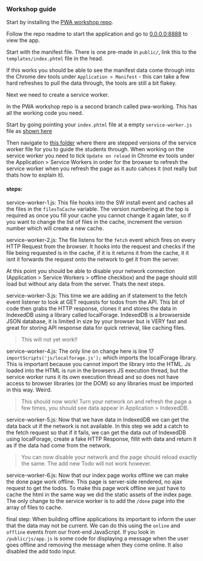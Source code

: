 ### Workshop guide


Start by installing the [PWA workshop repo](https://github.com/Mayden-Academy/PWA-workshop).

Follow the repo readme to start the application and go to [0.0.0.0:8888](0.0.0.0:8888) to view the app.

Start with the manifest file. There is one pre-made in `public/`, link this to the `templates/index.phtml` file in the head.

If this works you should be able to see the manifest data come through into the Chrome dev tools under `Application > Manifest` - this can take a few hard refreshes to pull the data through, the tools are still a bit flakey.

Next we need to create a service worker. 

In the PWA workshop repo is a second branch called pwa-working. This has all the working code you need.

Start by going pointing your `index.phtml` file at a empty `service-worker.js` file as [shown here](https://github.com/Mayden-Academy/PWA-workshop/blob/pwa-working/templates/index.phtml)

Then navigate to [this folder](https://github.com/Mayden-Academy/PWA-workshop/tree/pwa-working/public) where there are stepped versions of the service worker file for you to guide the students through. When working on the service worker you need to tick `Update on reload` in Chrome ev tools under the Application > Service Workers in order for the browser to refresh the service worker when you refresh the page as it auto cahces it (not really but thats how to explain it).

#### steps:

service-worker-1.js:
This file hooks into the SW install event and caches all the files in the `filesToCache` variable. The version numbering at the top is required as once you fill your cache you cannot change it again later, so if you want to change the list of files in the cache, increment the version number which will create a new cache.

service-worker-2.js:
The file listens for the `fetch` event which fires on every HTTP Request from the browser. It hooks into the request and checks if the file being requested is in the cache, if it is it returns it from the cache, it it isnt it forwards the request onto the network to get it from the server.

At this point you should be able to disable your network connection (Application > Service Workers > offline checkbox) and the page should still load but without any data from the server. Thats the next steps.

service-worker-3.js:
This time we are adding an if statement to the fetch event listener to look at GET requests for todos from the API. This bit of code then grabs the HTTP response, clones it and stores the data in IndexedDB using a library called localForage.
IndexedDB is a browserside JSON database, it is limited in size by your browser but is VERY fast and great for storing API response data for quick retrieval, like caching files.

> This will not yet work!!

service-worker-4.js:
The only line on change here is line 17 `importScripts('js/localforage.js');` which imports the localForage library. This is important because you cannot import the library into the HTML. Js loaded into the HTML is run in the browsers JS execution thread, but the service worker runs it its own execution thread and so does not have access to browser libraries (or the DOM) so any libraries must be imported in this way. Weird.

> This should now work! Turn your network on and refresh the page a few times, you should see data appear in Application > IndexedDB.

service-worker-5.js:
Now that we have data in IndexedDB we can get the data back ut if the network is not available. In this step we add a catch to the fetch request so that if it fails, we can get the data out of IndexedDB using localForage, create a fake HTTP Response, fillit with data and return it as if the data had come from the network.

> You can now disable your network and the page should reload exactly the same. The add new Todo will not work however.

service-worker-6.js:
Now that our index page works offline we can make the done page work offline. This page is server-side rendered, no ajax request to get the todos. To make this page work offline we just have to cache the html in the same way we did the static assets of the index page. The only change to the service worker is to add the `/done` page into the array of files to cache.

final step:
When building offline applications its important to inform the user that the data may not be current. We can do this using the `online` and `offline` events from our front-end JavaScript. If you look in `/public/js/app.js` is some code for displaying a message when the user goes offline and removing the message when they come online. It also disabled the add todo input.